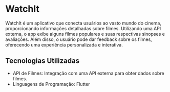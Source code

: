 # WatchIt

WatchIt é um aplicativo que conecta usuários ao vasto mundo do cinema, proporcionando informações detalhadas sobre filmes. Utilizando uma API externa, o app exibe alguns filmes populares e suas respectivas sinopses e avaliações. Além disso, o usuário pode dar feedback sobre os filmes, oferecendo uma experiência personalizada e interativa.

## Tecnologias Utilizadas

* API de Filmes: Integração com uma API externa para obter dados sobre filmes.
* Linguagens de Programação: Flutter
